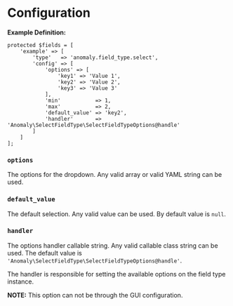 # Configuration

**Example Definition:**

```
protected $fields = [
    'example' => [
        'type'   => 'anomaly.field_type.select',
        'config' => [
            'options' => [
                'key1' => 'Value 1',
                'key2' => 'Value 2',
                'key3' => 'Value 3'
            ],
            'min'           => 1,
            'max'           => 2,
            'default_value' => 'key2',
            'handler'       => 'Anomaly\SelectFieldType\SelectFieldTypeOptions@handle'
        ]
    ]
];
```

### `options`

The options for the dropdown. Any valid array or valid YAML string can be used.

### `default_value`

The default selection. Any valid value can be used. By default value is `null`.

### `handler`

The options handler callable string. Any valid callable class string can be used. The default value is `'Anomaly\SelectFieldType\SelectFieldTypeOptions@handle'`.

The handler is responsible for setting the available options on the field type instance.

**NOTE:** This option can not be through the GUI configuration. 
